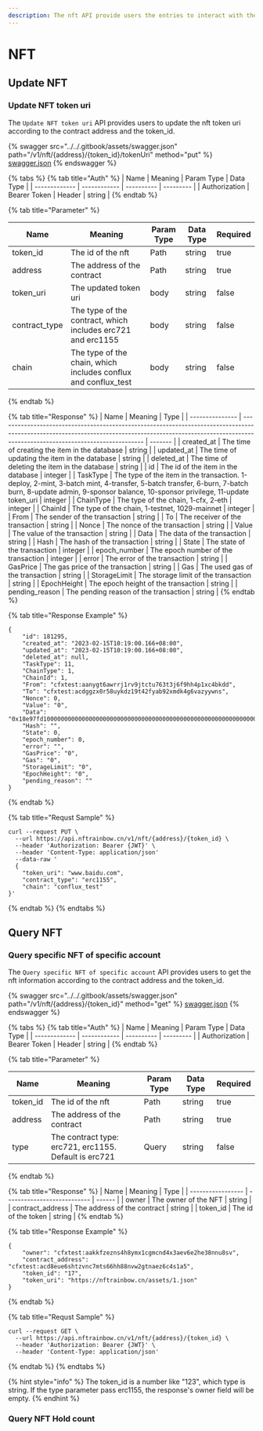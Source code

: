 ```yaml
---
description: The nft API provide users the entries to interact with the NFTs.
---
```


# NFT

## Update NFT

### Update NFT token uri

The `Update NFT token uri` API provides users to update the nft token uri according to the contract address and the token\_id.

{% swagger src="../../.gitbook/assets/swagger.json" path="/v1/nft/{address}/{token_id}/tokenUri" method="put" %}
[swagger.json](../../.gitbook/assets/swagger.json)
{% endswagger %}

{% tabs %}
{% tab title="Auth" %}
| Name          | Meaning      | Param Type | Data Type |
| ------------- | ------------ | ---------- | --------- |
| Authorization | Bearer Token | Header     | string    |
{% endtab %}

{% tab title="Parameter" %}
<table><thead><tr><th>Name</th><th>Meaning</th><th>Param Type</th><th>Data Type</th><th data-type="checkbox">Required</th></tr></thead><tbody><tr><td>token_id</td><td>The id of the nft</td><td>Path</td><td>string</td><td>true</td></tr><tr><td>address</td><td>The address of the contract</td><td>Path</td><td>string</td><td>true</td></tr><tr><td>token_uri</td><td>The updated token uri</td><td>body</td><td>string</td><td>false</td></tr><tr><td>contract_type</td><td>The type of the contract, which includes erc721 and erc1155</td><td>body</td><td>string</td><td>false</td></tr><tr><td>chain</td><td>The type of the chain, which includes conflux and conflux_test</td><td>body</td><td>string</td><td>false</td></tr></tbody></table>
{% endtab %}

{% tab title="Response" %}
| Name            | Meaning                                                                                                                                                                                                    | Type    |
| --------------- | ---------------------------------------------------------------------------------------------------------------------------------------------------------------------------------------------------------- | ------- |
| created\_at     | The time of creating the item in the database                                                                                                                                                              | string  |
| updated\_at     | The time of updating the item in the database                                                                                                                                                              | string  |
| deleted\_at     | The time of deleting the item in the database                                                                                                                                                              | string  |
| id              | The id of the item in the database                                                                                                                                                                         | integer |
| TaskType        | The type of the item in the transaction. 1-deploy, 2-mint, 3-batch mint, 4-transfer, 5-batch transfer, 6-burn, 7-batch burn, 8-update admin, 9-sponsor balance, 10-sponsor privilege, 11-update token\_uri | integer |
| ChainType       | The type of the chain, 1-cfx, 2-eth                                                                                                                                                                        | integer |
| ChainId         | The type of the chain, 1-testnet, 1029-mainnet                                                                                                                                                             | integer |
| From            | The sender of the transaction                                                                                                                                                                              | string  |
| To              | The receiver of the transaction                                                                                                                                                                            | string  |
| Nonce           | The nonce of the transaction                                                                                                                                                                               | string  |
| Value           | The value of the transaction                                                                                                                                                                               | string  |
| Data            | The data of the transaction                                                                                                                                                                                | string  |
| Hash            | The hash of the transaction                                                                                                                                                                                | string  |
| State           | The state of the transaction                                                                                                                                                                               | integer |
| epoch\_number   | The epoch number of the transaction                                                                                                                                                                        | integer |
| error           | The error of the transaction                                                                                                                                                                               | string  |
| GasPrice        | The gas price of the transaction                                                                                                                                                                           | string  |
| Gas             | The used gas of the transaction                                                                                                                                                                            | string  |
| StorageLimit    | The storage limit of the transaction                                                                                                                                                                       | string  |
| EpochHeight     | The epoch height of the transaction                                                                                                                                                                        | string  |
| pending\_reason | The pending reason of the transaction                                                                                                                                                                      | string  |
{% endtab %}

{% tab title="Response Example" %}
```
{
    "id": 181295,
    "created_at": "2023-02-15T10:19:00.166+08:00",
    "updated_at": "2023-02-15T10:19:00.166+08:00",
    "deleted_at": null,
    "TaskType": 11,
    "ChainType": 1,
    "ChainId": 1,
    "From": "cfxtest:aanygt6awrrj1rv9jtctu763t3j6f9hh4p1xc4bkdd",
    "To": "cfxtest:acdggzx0r58uykdz19t42fyab92xmdk4g6vazyywns",
    "Nonce": 0,
    "Value": "0",
    "Data": "0x18e97fd100000000000000000000000000000000000000000000000000000000000000060000000000000000000000000000000000000000000000000000000000000040000000000000000000000000000000000000000000000000000000000000000d7777772e62616964752e636f6d00000000000000000000000000000000000000",
    "Hash": "",
    "State": 0,
    "epoch_number": 0,
    "error": "",
    "GasPrice": "0",
    "Gas": "0",
    "StorageLimit": "0",
    "EpochHeight": "0",
    "pending_reason": ""
}
```
{% endtab %}

{% tab title="Requst Sample" %}
```
curl --request PUT \
  --url https://api.nftrainbow.cn/v1/nft/{address}/{token_id} \
  --header 'Authorization: Bearer {JWT}' \
  --header 'Content-Type: application/json'
  --data-raw '
  {
    "token_uri": "www.baidu.com",
    "contract_type": "erc1155",
    "chain": "conflux_test"
}'
```
{% endtab %}
{% endtabs %}

## Query NFT

### Query specific NFT of specific account

The `Query specific NFT of specific account` API provides users to get the nft information according to the contract address and the token\_id.

{% swagger src="../../.gitbook/assets/swagger.json" path="/v1/nft/{address}/{token_id}" method="get" %}
[swagger.json](../../.gitbook/assets/swagger.json)
{% endswagger %}

{% tabs %}
{% tab title="Auth" %}
| Name          | Meaning      | Param Type | Data Type |
| ------------- | ------------ | ---------- | --------- |
| Authorization | Bearer Token | Header     | string    |
{% endtab %}

{% tab title="Parameter" %}
<table><thead><tr><th>Name</th><th>Meaning</th><th>Param Type</th><th>Data Type</th><th data-type="checkbox">Required</th></tr></thead><tbody><tr><td>token_id</td><td>The id of the nft</td><td>Path</td><td>string</td><td>true</td></tr><tr><td>address</td><td>The address of the contract</td><td>Path</td><td>string</td><td>true</td></tr><tr><td>type</td><td>The contract type: erc721, erc1155. Default is erc721</td><td>Query</td><td>string</td><td>false</td></tr></tbody></table>
{% endtab %}

{% tab title="Response" %}
| Name              | Meaning                     | Type   |
| ----------------- | --------------------------- | ------ |
| owner             | The owner of the NFT        | string |
| contract\_address | The address of the contract | string |
| token\_id         | The id of the token         | string |
{% endtab %}

{% tab title="Response Example" %}
```
{
    "owner": "cfxtest:aakkfzezns4h8ymx1cgmcnd4x3aev6e2he38nnu8sv",
    "contract_address": "cfxtest:acd8eue6shtzvnc7mts66hh88nvw2gtnaez6c4s1a5",
    "token_id": "17",
    "token_uri": "https://nftrainbow.cn/assets/1.json"
}
```
{% endtab %}

{% tab title="Requst Sample" %}
```
curl --request GET \
  --url https://api.nftrainbow.cn/v1/nft/{address}/{token_id} \
  --header 'Authorization: Bearer {JWT}' \
  --header 'Content-Type: application/json'
```
{% endtab %}
{% endtabs %}

{% hint style="info" %}
The token\_id is a number like "123", which type is string. If the type parameter pass erc1155, the response's owner field will be empty.
{% endhint %}

### Query NFT Hold count
